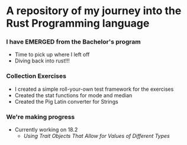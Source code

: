 # A repository of my journey into the Rust Programming language



### I have EMERGED from the Bachelor's program

* Time to pick up where I left off
* Diving back into rust!!!

### Collection Exercises

* I created a simple roll-your-own test framework for the exercises
* Created the stat functions for mode and median
* Created the Pig Latin converter for Strings

### We're making progress

* Currently working on 18.2
  * _Using Trait Objects That Allow for Values of Different Types_